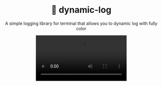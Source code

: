<h1 align="center">🌈 dynamic-log</h1>

<p align="center">A simple logging library for terminal that allows you to dynamic log with fully color</p>

<p align='center'>
<video src="https://github.com/nextui-org/nextui-cli/assets/96854855/833d6942-99c8-4c65-bbed-8214e64c7b90" controls="controls" />
</p>
